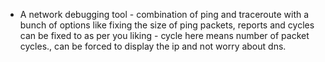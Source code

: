 *  A network debugging tool - combination of ping and traceroute
    with a bunch of options like fixing the size of ping packets,
    reports and cycles can be fixed to as per you liking - cycle
    here means number of packet cycles., can be forced to display
    the ip and not worry about dns.
